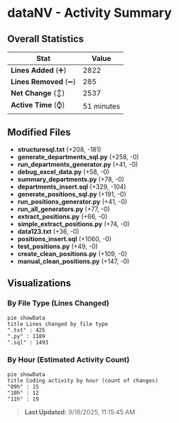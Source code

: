 # dataNV - Activity Summary 

## Overall Statistics

| Stat                   | Value                                                             |
| ---------------------- | ----------------------------------------------------------------- |
| **Lines Added** (➕)   | 2822                                          |
| **Lines Removed** (➖) | 285                                        |
| **Net Change** (↕)    | 2537                |
| **Active Time** (⌚)   | 51 minutes |


## Modified Files
- **structuresql.txt** (+208, -181)
- **generate_departments_sql.py** (+258, -0)
- **run_departments_generator.py** (+41, -0)
- **debug_excel_data.py** (+58, -0)
- **summary_departments.py** (+78, -0)
- **departments_insert.sql** (+329, -104)
- **generate_positions_sql.py** (+191, -0)
- **run_positions_generator.py** (+41, -0)
- **run_all_generators.py** (+77, -0)
- **extract_positions.py** (+66, -0)
- **simple_extract_positions.py** (+74, -0)
- **data123.txt** (+36, -0)
- **positions_insert.sql** (+1060, -0)
- **test_positions.py** (+49, -0)
- **create_clean_positions.py** (+109, -0)
- **manual_clean_positions.py** (+147, -0)

## Visualizations

### By File Type (Lines Changed)

```mermaid
pie showData
title Lines changed by file type
".txt" : 425
".py" : 1189
".sql" : 1493
```

### By Hour (Estimated Activity Count)

```mermaid
pie showData
title Coding activity by hour (count of changes)
"09h" : 15
"10h" : 12
"11h" : 19
```


> **Last Updated:** 9/16/2025, 11:15:45 AM